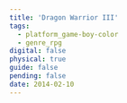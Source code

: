 ```yaml
---
title: 'Dragon Warrior III'
tags:
  - platform_game-boy-color
  - genre_rpg
digital: false
physical: true
guide: false
pending: false
date: 2014-02-10
---
```


